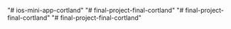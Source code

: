 "# ios-mini-app-cortland" 
"# final-project-final-cortland" 
"# final-project-final-cortland" 
"# final-project-final-cortland" 
